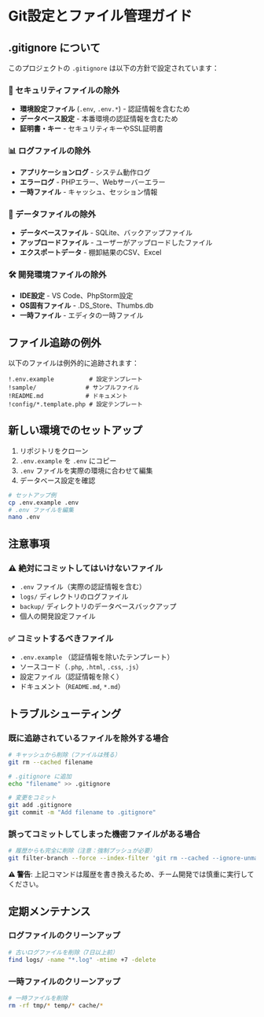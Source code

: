 # Git設定とファイル管理ガイド

## .gitignore について

このプロジェクトの `.gitignore` は以下の方針で設定されています：

### 🔐 セキュリティファイルの除外
- **環境設定ファイル** (`.env`, `.env.*`) - 認証情報を含むため
- **データベース設定** - 本番環境の認証情報を含むため
- **証明書・キー** - セキュリティキーやSSL証明書

### 📊 ログファイルの除外
- **アプリケーションログ** - システム動作ログ
- **エラーログ** - PHPエラー、Webサーバーエラー
- **一時ファイル** - キャッシュ、セッション情報

### 💾 データファイルの除外
- **データベースファイル** - SQLite、バックアップファイル
- **アップロードファイル** - ユーザーがアップロードしたファイル
- **エクスポートデータ** - 棚卸結果のCSV、Excel

### 🛠️ 開発環境ファイルの除外
- **IDE設定** - VS Code、PhpStorm設定
- **OS固有ファイル** - .DS_Store、Thumbs.db
- **一時ファイル** - エディタの一時ファイル

## ファイル追跡の例外

以下のファイルは例外的に追跡されます：

```
!.env.example          # 設定テンプレート
!sample/              # サンプルファイル
!README.md            # ドキュメント
!config/*.template.php # 設定テンプレート
```

## 新しい環境でのセットアップ

1. リポジトリをクローン
2. `.env.example` を `.env` にコピー
3. `.env` ファイルを実際の環境に合わせて編集
4. データベース設定を確認

```bash
# セットアップ例
cp .env.example .env
# .env ファイルを編集
nano .env
```

## 注意事項

### ⚠️ 絶対にコミットしてはいけないファイル
- `.env` ファイル（実際の認証情報を含む）
- `logs/` ディレクトリのログファイル
- `backup/` ディレクトリのデータベースバックアップ
- 個人の開発設定ファイル

### ✅ コミットするべきファイル
- `.env.example` （認証情報を除いたテンプレート）
- ソースコード（`.php`, `.html`, `.css`, `.js`）
- 設定ファイル（認証情報を除く）
- ドキュメント（`README.md`, `*.md`）

## トラブルシューティング

### 既に追跡されているファイルを除外する場合

```bash
# キャッシュから削除（ファイルは残る）
git rm --cached filename

# .gitignore に追加
echo "filename" >> .gitignore

# 変更をコミット
git add .gitignore
git commit -m "Add filename to .gitignore"
```

### 誤ってコミットしてしまった機密ファイルがある場合

```bash
# 履歴からも完全に削除（注意：強制プッシュが必要）
git filter-branch --force --index-filter 'git rm --cached --ignore-unmatch .env' --prune-empty --tag-name-filter cat -- --all
```

**⚠️ 警告**: 上記コマンドは履歴を書き換えるため、チーム開発では慎重に実行してください。

## 定期メンテナンス

### ログファイルのクリーンアップ
```bash
# 古いログファイルを削除（7日以上前）
find logs/ -name "*.log" -mtime +7 -delete
```

### 一時ファイルのクリーンアップ
```bash
# 一時ファイルを削除
rm -rf tmp/* temp/* cache/*
```